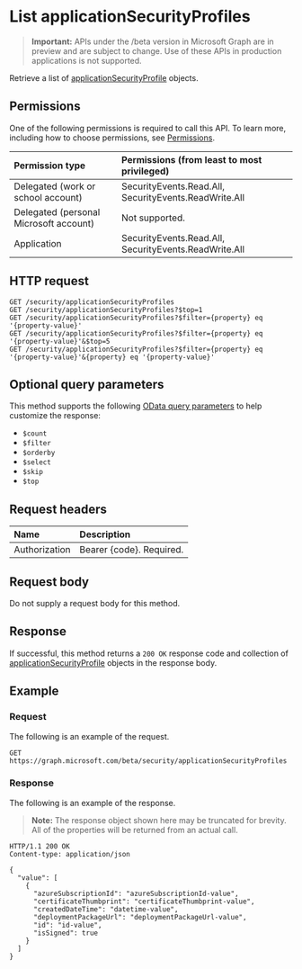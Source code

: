 # List applicationSecurityProfiles

 > **Important:** APIs under the /beta version in Microsoft Graph are in preview and are subject to change. Use of these APIs in production applications is not supported.

Retrieve a list of [applicationSecurityProfile](../resources/applicationsecurityprofile.md) objects.

## Permissions

One of the following permissions is required to call this API. To learn more, including how to choose permissions, see [Permissions](../../../concepts/permissions_reference.md).

|Permission type      | Permissions (from least to most privileged)              |
|:--------------------|:---------------------------------------------------------|
|Delegated (work or school account) |  SecurityEvents.Read.All, SecurityEvents.ReadWrite.All  |
|Delegated (personal Microsoft account) | Not supported.   |
|Application | SecurityEvents.Read.All, SecurityEvents.ReadWrite.All |

## HTTP request

<!-- { "blockType": "ignored" } -->

```http
GET /security/applicationSecurityProfiles
GET /security/applicationSecurityProfiles?$top=1
GET /security/applicationSecurityProfiles?$filter={property} eq '{property-value}'
GET /security/applicationSecurityProfiles?$filter={property} eq '{property-value}'&$top=5
GET /security/applicationSecurityProfiles?$filter={property} eq '{property-value}'&{property} eq '{property-value}'
```

## Optional query parameters

This method supports the following [OData query parameters](../../../concepts/query_parameters.md) to help customize the response:

- `$count`
- `$filter`
- `$orderby`
- `$select`
- `$skip`
- `$top`

## Request headers

| Name      |Description|
|:----------|:----------|
| Authorization  | Bearer {code}. Required.|

## Request body

Do not supply a request body for this method.

## Response

If successful, this method returns a `200 OK` response code and collection of [applicationSecurityProfile](../resources/applicationsecurityprofile.md) objects in the response body.

## Example

### Request

The following is an example of the request.
<!-- {
  "blockType": "request",
  "name": "get_applicationsecurityprofiles"
}-->

```http
GET https://graph.microsoft.com/beta/security/applicationSecurityProfiles
```

### Response

The following is an example of the response.
> **Note:** The response object shown here may be truncated for brevity. All of the properties will be returned from an actual call.
<!-- {
  "blockType": "response",
  "truncated": true,
  "@odata.type": "microsoft.graph.applicationSecurityProfile",
  "isCollection": true
} -->

```http
HTTP/1.1 200 OK
Content-type: application/json

{
  "value": [
    {
      "azureSubscriptionId": "azureSubscriptionId-value",
      "certificateThumbprint": "certificateThumbprint-value",
      "createdDateTime": "datetime-value",
      "deploymentPackageUrl": "deploymentPackageUrl-value",
      "id": "id-value",
      "isSigned": true
    }
  ]
}
```

<!-- uuid: 8fcb5dbc-d5aa-4681-8e31-b001d5168d79
2015-10-25 14:57:30 UTC -->
<!-- {
  "type": "#page.annotation",
  "description": "List applicationSecurityProfiles",
  "keywords": "",
  "section": "documentation",
  "tocPath": ""
}-->